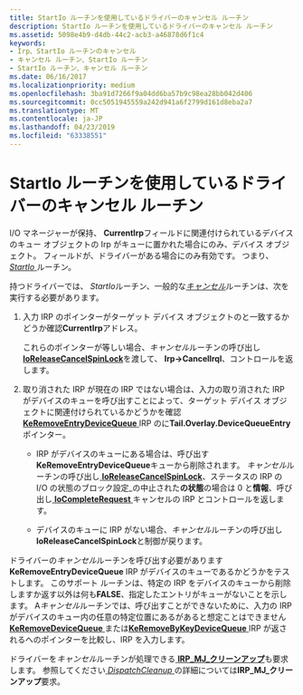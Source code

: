 ```yaml
---
title: StartIo ルーチンを使用しているドライバーのキャンセル ルーチン
description: StartIo ルーチンを使用しているドライバーのキャンセル ルーチン
ms.assetid: 5098e4b9-d4db-44c2-acb3-a46878d6f1c4
keywords:
- Irp、StartIo ルーチンのキャンセル
- キャンセル ルーチン、StartIo ルーチン
- StartIo ルーチン、キャンセル ルーチン
ms.date: 06/16/2017
ms.localizationpriority: medium
ms.openlocfilehash: 3ba91d7266f9a04dd6ba57b9c98ea28bb042d406
ms.sourcegitcommit: 0cc5051945559a242d941a6f2799d161d8eba2a7
ms.translationtype: MT
ms.contentlocale: ja-JP
ms.lasthandoff: 04/23/2019
ms.locfileid: "63338551"
---
```

# <a name="cancel-routines-in-drivers-with-startio-routines"></a>StartIo ルーチンを使用しているドライバーのキャンセル ルーチン





I/O マネージャーが保持、 **CurrentIrp**フィールドに関連付けられているデバイスのキュー オブジェクトの Irp がキューに置かれた場合にのみ、デバイス オブジェクト。 フィールドが、ドライバーがある場合にのみ有効です。 つまり、 [ *StartIo* ](https://msdn.microsoft.com/library/windows/hardware/ff563858)ルーチン。

持つドライバーでは、 *StartIo*ルーチン、一般的な[*キャンセル*](https://msdn.microsoft.com/library/windows/hardware/ff540742)ルーチンは、次を実行する必要があります。

1.  入力 IRP のポインターがターゲット デバイス オブジェクトのと一致するかどうか確認**CurrentIrp**アドレス。

    これらのポインターが等しい場合、*キャンセル*ルーチンの呼び出し[ **IoReleaseCancelSpinLock**](https://msdn.microsoft.com/library/windows/hardware/ff549550)を渡して、 **Irp-&gt;CancelIrql**、コントロールを返します。

2.  取り消された IRP が現在の IRP ではない場合は、入力の取り消された IRP がデバイスのキューを呼び出すことによって、ターゲット デバイス オブジェクトに関連付けられているかどうかを確認[ **KeRemoveEntryDeviceQueue** ](https://msdn.microsoft.com/library/windows/hardware/ff553163) IRP のに**Tail.Overlay.DeviceQueueEntry**ポインター。
    -   IRP がデバイスのキューにある場合は、呼び出す**KeRemoveEntryDeviceQueue**キューから削除されます。 *キャンセル*ルーチンの呼び出し[ **IoReleaseCancelSpinLock**](https://msdn.microsoft.com/library/windows/hardware/ff549550)、ステータスの IRP の I/O の状態のブロック設定\_の中止された**の状態**の場合は 0 と**情報**、呼び出し[ **IoCompleteRequest** ](https://msdn.microsoft.com/library/windows/hardware/ff548343)キャンセルの IRP とコントロールを返します。

    -   デバイスのキューに IRP がない場合、*キャンセル*ルーチンの呼び出し**IoReleaseCancelSpinLock**と制御が戻ります。

ドライバーの*キャンセル*ルーチンを呼び出す必要があります**KeRemoveEntryDeviceQueue** IRP がデバイスのキューであるかどうかをテストします。 このサポート ルーチンは、特定の IRP をデバイスのキューから削除しますか返す以外は何も**FALSE**、指定したエントリがキューがないことを示します。 A*キャンセル*ルーチンでは、呼び出すことができないために、入力の IRP がデバイスのキュー内の任意の特定位置にあるがあると想定ことはできません[ **KeRemoveDeviceQueue** ](https://msdn.microsoft.com/library/windows/hardware/ff553156)または[**KeRemoveByKeyDeviceQueue** ](https://msdn.microsoft.com/library/windows/hardware/ff553152) IRP が返されるへのポインターを比較し、IRP を入力します。

ドライバーを*キャンセル*ルーチンが処理できる[ **IRP\_MJ\_クリーンアップ**](https://msdn.microsoft.com/library/windows/hardware/ff550718)も要求します。 参照してください[ *DispatchCleanup* ](https://docs.microsoft.com/windows-hardware/drivers/ddi/content/wdm/nc-wdm-driver_dispatch)の詳細については**IRP\_MJ\_クリーンアップ**要求。

 

 




